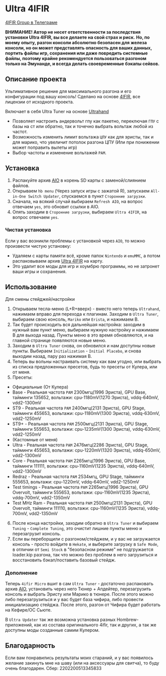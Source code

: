 # Ultra 4IFIR

[4IFIR Group в Телеграме](https://t.me/For4ifir)

**ВНИМАНИЕ! Автор не несет ответственности за последствия установки Ultra 4IFIR, вы все делаете на свой страх и риск.**
**Но, по моему опыту, разгон консоли абсолютно безопасен для железа консоли, но он может представлять опасность для ваших данных, портить файлы игр, сохранения или даже повредить системные файлы, поэтому крайне рекомендуется пользоваться разгоном только на Эмунанде, и всегда делать своевременные бэкапы сейвов.**

## Описание проекта
Ультимативное решение для максимального разгона и его конфигурации под вашу консоль!
Сделано на основе [4IFIR](https://github.com/rashevskyv/4IFIR), все лицензии от исходного проекта.

Включает в себя Ultra Tuner на основе [Ultrahand](https://github.com/ppkantorski/Ultrahand-Overlay)
- Позволяет настроить андервольт гпу как пакетно, переключая `ГПУ` с базы на ст или обратно, так и точечно выбрать вольтаж любой из частот.
- Возможность изменить лимит вольтажа `ЦПУ` как для эристы, так и для марико, что увеличит потолок разгона ЦПУ (Или при понижении может поправить вылеты игр)
- Выбор частоты и изменение вольтажей `РАМ`.

## Установка

1. Распакуйте архив [AIO](https://github.com/redraz/Ultra-4ifir/raw/main/AIO/AIO.zip) в корень SD карты с заменой/слиянием файлов.
2. Открываем `hb menu` (Через запуск игры с зажатой R), запускаем `All-in-One Switch Updater`, спускаемся в пункт `Сторонние загрузки`.
3. Сначала, на всякий случай выбираем `Refresh AIO`, на вопрос отвечаем `yes`, это обновит ссылки в AIO.
4. Опять заходим в `Сторонние загрузки`, выбираем `Ultra 4IFIR`, на вопрос отвечаем `yes`.

### Чистая установка
Если у вас возникли проблемы с установкой через `AIO`, то можно произвести чистую установку:
- Удаляем с карты памяти всё, кроме папок `Nintendo` и `emuMMC`, а потом распаковываем архив [Ultra 4IFIR](https://github.com/redraz/Ultra-4ifir/releases/latest/download/Ultra.4IFIR.zip) на карту.
- Это удалит все моды для игр и хоумбрю программы, но не затронет ваши игры и сохранения.


## Использование
Для смены стейджей/настройки
1. Открываем тесла-меню (L+R+вверх) - вместо него теперь `Ultrahand`, нажимаем вправо для перехода к плагинам. Заходим в `Ultra Tuner`, выбираем свою консоль, `Mariko` или `Erista`, и нажимаем B.
2. Так будет происходить вся дальнейшая настройка: заходим в нужный вам пункт меню, выбираем нужную настройку и нажимаем B для выхода назад. Пункты меню в это время обновляются, и на главной странице появляются новые меню.
3. Заходим в `Ultra Tuner` снова, он обновился и нам доступны новые пункты. Выбираем `Initialization` - `Initial Placebo`, и снова выходим назад, пару раз нажимая B.
4. Теперь вы вольны настраивать систему как вам угодно, или выбрать из списка предложенных пресетов, будь то пресеты от Кулера, или от меня.
5. Пресеты:
- Официальные (От Кулера)
- Base - Реальная частота `РАМ` 2300мгц(1996 Эриста), GPU Base,
тайминги 135652, вольтажи: cpu-1180mV(1270 Эриста), vddq-640mV, vdd2-1300mV
- ST9 - Реальная частота `РАМ` 2400мгц(2131 Эриста), GPU Stage,
тайминги 455653, вольтажи: cpu-1180mV(1300 Эриста), vddq-630mV, vdd2-1250mV
- ST9+ - Реальная частота `РАМ` 2500мгц(2131 Эриста), GPU Stage,
тайминги 555653, вольтажи: cpu-1235mV(1300 Эриста), vddq-630mV, vdd2-1250mV
- (Кастомные от меня)
- Ultra - Реальная частота `РАМ` 2476мгц(2286 Эриста), GPU Stage,
тайминги 455653, вольтажи: cpu-1220mV(1320 Эриста), vddq-650mV, vdd2-1300mV
- Core - Реальная частота `РАМ` 2265мгц(1996 Эриста), GPU Base,
тайминги 111111, вольтажи: cpu-1160mV(1235 Эриста), vddq-640mV, vdd2-1300mV
- Redraz - Реальная частота `РАМ` 2534мгц, GPU Stage,
тайминги 555653, вольтажи: cpu-1220mV, vddq-640mV, vdd2-1250mV
- Test timings - Реальная частота `РАМ` 2265мгц(1996 Эриста), GPU Overvolt,
тайминги 555653, вольтажи: cpu-1160mV(1235 Эриста), vddq-700mV, vdd2-1350mV
- Test MHz Ram - Реальная частота `РАМ` 2500мгц(2131 Эриста), GPU Overvolt,
тайминги 111110, вольтажи: cpu-1160mV(1235 Эриста), vddq-700mV, vdd2-1350mV
6. После конца настройки, заходим обратно в `Ultra Tuner` и выбираем `Tuning` - `Complete Tuning`, это очистит лишние пункты меню и перезагрузит консоль.
7. Если вы переборщили с разгоном/стейджем, и у вас не загружается консоль - просто войдите в `Hekate`, и выберите загрузку в `Safe Mode`, в отличии от `Semi Stock` в "безопасном режиме" не подгружается loader.kip разгона, так что можно без проблем в него загрузиться и восстановить бэкап/поставить базовый стейдж.


### Дополнение

Теперь `4ifir Micro` вшит в сам `Ultra Tuner` - достаточно распаковать архив [AIO](https://github.com/redraz/Ultra-4ifir/raw/main/AIO/AIO.zip), установить через него Тюнер + Апдейтер, перезагрузить консоль и выбрать Эристу или Марико в тюнере. После этого можно либо перезагрузиться и у вас будет база чифира, либо провести инициализацию стейджа. После этого, разгон от Чифира будет работать на Кефире/ОС Сьюте.

В `Ultra Updater` так же возможна установка разных Hombrew-приложений, как из состава оригинального 4ifir, так и других, а так же доступны моды созданные самим Кулером.


## Благодарность

Если вам понравились результаты моих стараний, и у вас появилось желание закинуть мне на шаву (или на аксессуары для свитча), то буду очень благодарен.
Сбер: 2202200513345833
